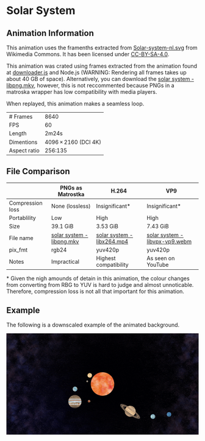 # Solar System
## Animation Information

This animation uses the framenths extracted from [Solar-system-nl.svg](https://commons.wikimedia.org/wiki/File:Solar-system-nl.svg) from Wikimedia Commons. It has been licensed under [CC-BY-SA-4.0](https://creativecommons.org/licenses/by-sa/4.0/deed.en).

This animation was crated using frames extracted from the animation found at [downloader.js](./downloader.js) and Node.js (WARNING: Rendering all frames takes up about 40 GB of space). Alternatively, you can download the [solar system - libpng.mkv](./solar%20system%20-%20libpng.md), however, this is not reccommented because PNGs in a matroska wrapper has low compatibility with media players.

When replayed, this animation makes a seamless loop.

| | |
|---|---|
| # Frames | 8640 |
| FPS | 60 |
| Length | 2m24s |
| Dimentions | 4096 × 2160 (DCI 4K) |
| Aspect ratio | 256:135 |

## File Comparison

|                  | PNGs as Matrostka | H.264                 | VP9                |
|------------------|-------------------|-----------------------|--------------------|
| Compression loss | None (lossless)   | Insignificant*        | Insignificant*     |
| Portablility     | Low               | High                  | High               |
| Size             | 39.1 GiB          | 3.53 GiB              | 7.43 GiB           |
| File name        | [solar system - libpng.mkv](./solar%20system%20-%20libpng.md) | [solar system - libx264.mp4](./solar%20system%20-%20libx264.md) | [solar system - libvpx-vp9.webm](./solar%20system%20-%20libvpx-vp9.md) |
| pix_fmt          | rgb24             | yuv420p               | yuv420p            |
| Notes            | Impractical       | Highest compatibility | As seen on YouTube |
\* Given the nigh amounds of detain in this animation, the colour changes from converting from RBG to YUV is hard to judge and almost unnoticable. Therefore, compression loss is not all that important for this animation.

## Example

The following is a downscaled example of the animated background.

![Solar System](solar%20system%20-%20example.gif)